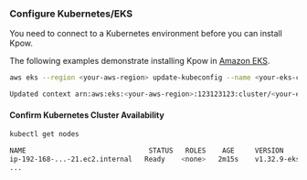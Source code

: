 ### Configure Kubernetes/EKS

You need to connect to a Kubernetes environment before you can install Kpow.

The following examples demonstrate installing Kpow in [Amazon EKS](https://aws.amazon.com/eks/).

```bash
aws eks --region <your-aws-region> update-kubeconfig --name <your-eks-cluster-name>

Updated context arn:aws:eks:<your-aws-region>:123123123:cluster/<your-eks-cluster-name> in /your/.kube/config
```

#### Confirm Kubernetes Cluster Availability

```bash
kubectl get nodes

NAME                              STATUS   ROLES    AGE     VERSION
ip-192-168-...-21.ec2.internal   Ready    <none>   2m15s    v1.32.9-eks-113cf36
...
```
